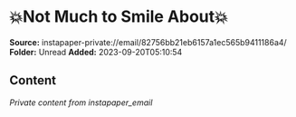 # 💥Not Much to Smile About💥

**Source:** instapaper-private://email/82756bb21eb6157a1ec565b9411186a4/
**Folder:** Unread
**Added:** 2023-09-20T05:10:54




## Content
*Private content from instapaper_email*
